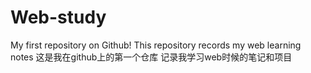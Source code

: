# Web-study
My first repository on Github! This repository records my web learning notes
这是我在github上的第一个仓库 
记录我学习web时候的笔记和项目 
